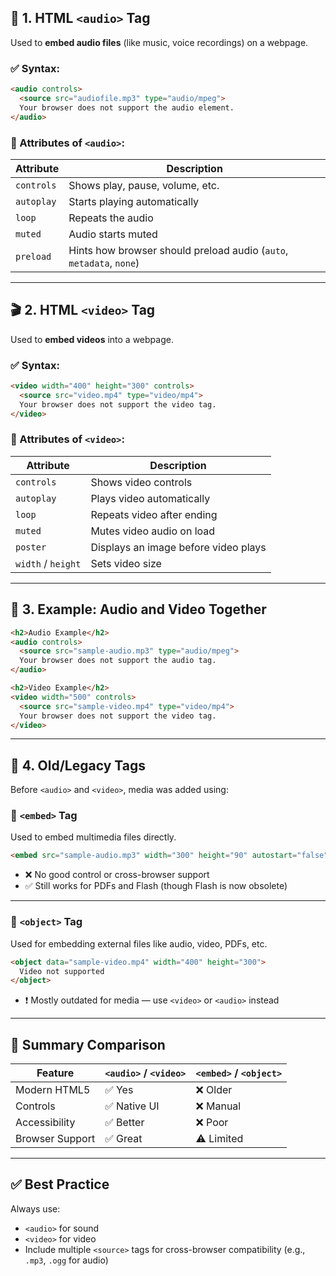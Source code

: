 ## 🎵 **1. HTML `<audio>` Tag**

Used to **embed audio files** (like music, voice recordings) on a webpage.

### ✅ Syntax:

```html
<audio controls>
  <source src="audiofile.mp3" type="audio/mpeg">
  Your browser does not support the audio element.
</audio>
```

### 🔑 Attributes of `<audio>`:

| Attribute  | Description                                                         |
| ---------- | ------------------------------------------------------------------- |
| `controls` | Shows play, pause, volume, etc.                                     |
| `autoplay` | Starts playing automatically                                        |
| `loop`     | Repeats the audio                                                   |
| `muted`    | Audio starts muted                                                  |
| `preload`  | Hints how browser should preload audio (`auto`, `metadata`, `none`) |

---

## 🎬 **2. HTML `<video>` Tag**

Used to **embed videos** into a webpage.

### ✅ Syntax:

```html
<video width="400" height="300" controls>
  <source src="video.mp4" type="video/mp4">
  Your browser does not support the video tag.
</video>
```

### 🔑 Attributes of `<video>`:

| Attribute          | Description                          |
| ------------------ | ------------------------------------ |
| `controls`         | Shows video controls                 |
| `autoplay`         | Plays video automatically            |
| `loop`             | Repeats video after ending           |
| `muted`            | Mutes video audio on load            |
| `poster`           | Displays an image before video plays |
| `width` / `height` | Sets video size                      |

---

## 📼 **3. Example: Audio and Video Together**

```html
<h2>Audio Example</h2>
<audio controls>
  <source src="sample-audio.mp3" type="audio/mpeg">
  Your browser does not support the audio tag.
</audio>

<h2>Video Example</h2>
<video width="500" controls>
  <source src="sample-video.mp4" type="video/mp4">
  Your browser does not support the video tag.
</video>
```

---

## 🧓 **4. Old/Legacy Tags**

Before `<audio>` and `<video>`, media was added using:

### 📌 `<embed>` Tag

Used to embed multimedia files directly.

```html
<embed src="sample-audio.mp3" width="300" height="90" autostart="false">
```

* ❌ No good control or cross-browser support
* ✅ Still works for PDFs and Flash (though Flash is now obsolete)

---

### 📌 `<object>` Tag

Used for embedding external files like audio, video, PDFs, etc.

```html
<object data="sample-video.mp4" width="400" height="300">
  Video not supported
</object>
```

* ❗ Mostly outdated for media — use `<video>` or `<audio>` instead

---

## 🎯 Summary Comparison

| Feature         | `<audio>` / `<video>` | `<embed>` / `<object>` |
| --------------- | --------------------- | ---------------------- |
| Modern HTML5    | ✅ Yes                 | ❌ Older                |
| Controls        | ✅ Native UI           | ❌ Manual               |
| Accessibility   | ✅ Better              | ❌ Poor                 |
| Browser Support | ✅ Great               | ⚠️ Limited             |

---

## ✅ Best Practice

Always use:

* `<audio>` for sound
* `<video>` for video
* Include multiple `<source>` tags for cross-browser compatibility (e.g., `.mp3`, `.ogg` for audio)
